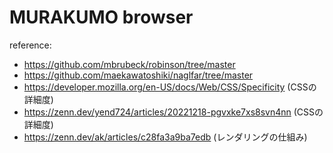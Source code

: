 # MURAKUMO browser

reference:

- https://github.com/mbrubeck/robinson/tree/master
- https://github.com/maekawatoshiki/naglfar/tree/master
- https://developer.mozilla.org/en-US/docs/Web/CSS/Specificity (CSSの詳細度)
- https://zenn.dev/yend724/articles/20221218-pgvxke7xs8svn4nn (CSSの詳細度)
- https://zenn.dev/ak/articles/c28fa3a9ba7edb (レンダリングの仕組み)
